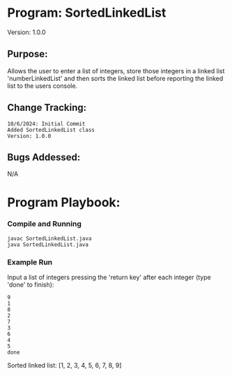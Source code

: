 # Program: SortedLinkedList
Version: 1.0.0
## Purpose: 
Allows the user to enter a list of integers, store those integers in a linked list 'numberLinkedList' and then sorts the linked list before reporting the linked list to the users console.
## Change Tracking:
    10/6/2024: Initial Commit 
    Added SortedLinkedList class 
    Version: 1.0.0

## Bugs Addessed:
N/A


# Program Playbook:
### Compile and Running
    javac SortedLinkedList.java
    java SortedLinkedList.java

### Example Run
Input a list of integers pressing the 'return key' after each integer (type 'done' to finish):

    9
    1
    8
    2
    7
    3
    6
    4
    5
    done

Sorted linked list: [1, 2, 3, 4, 5, 6, 7, 8, 9]
